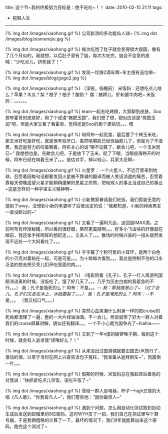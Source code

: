 title: 这个节~我的终极努力目标是：绝不吃吐~！！
date: 2010-02-15 21:11
tags: 
- 拖鞋人生
---

{% img dot /images/xiaohong.gif %} 公司新添的多功能仙人球~
{% img dot /images/blog/xianrenqiu.jpg %}

{% img dot /images/xiaohong.gif %} 每次吃饱了肚子就会变得很大很圆，像有了几个月似的，我就想，以后肚子里有了娃，每次大吃完，娃会不会急的直喊：“少吃点儿，挤死我了！”

{% img dot /images/xiaohong.gif %} 发现一坨够2滴车牌~车主很有品位嘛~
{% img dot /images/blog/gogo2.jpg %}

{% img dot /images/xiaohong.gif %} （深夜，临睡前）
米饭妈：还想吃点儿啥么？苹果？木瓜？梨？橙子？柚子？酸奶？
偶：猪蹄儿、虾和酱牛肉吧~
米饭妈：。。。。。。

{% img dot /images/xiaohong.gif %} team一起去吃烤翅，大家聊到皮肤，Soo想夸霍哥的皮肤好，用了个成语“猪肥玉圆”，我们想了想，貌似应该是“珠圆玉润”吧，但是大家又看了看霍哥，觉得还是Soo的那个更贴切。。。嗯

{% img dot /images/xiaohong.gif %} 和阿布一起觅食，最后要了个烤玉米吃，那玉米好吃是好吃，就是很考验牙口，虽然咀嚼肌已经快抽筋儿了，但是为了不浪费，我还是努力的咬着嚼着，阿布关心的说“嚼不动算了，歇会儿吧，一个玉米而已~” 我想想也是，先歇会儿吧，于是放下了玉米，眨了下眼，当眼皮再睁开的时候，阿布已经在啃着玉米了。。。低估对手，掉以轻心，兵家大忌啊~

{% img dot /images/xiaohong.gif %} 火星罗：
一个火星人，不远万里来到地球，忍受着因每句话都要发回火星被不靠谱的翻译而被人笑话消遣的痛苦，忍受着靠每天傍晚遥望火星才能稍稍缓解的思星之煎熬，把地球人的事业当成自己的事业~这是怎样的一种宇宙主义精神啊~

{% img dot /images/xiaohong.gif %} 小新携家眷请我们吃饭，我们假装无意的提到了wwy，没想到小新的老婆听了后很淡定的说：“我都知道，小新的绯闻男友一直没断过的~”

{% img dot /images/xiaohong.gif %} 又看了一遍阿凡达，这回是IMAX滴，之前阿布有传授秘籍，所以看的很舒服，果然更震撼啊。。。好多小飞虫啥的好像就在眼前，我还拿手挥啊挥的想赶走。。。又丢人了。。。散场的时候兴奋的一扭头居然发现不远处一个大妈看吐了。。。

{% img dot /images/xiaohong.gif %} 乎乎戴了个粉可爱的小耳环，是两个白色的小贝壳对着粘在一起，可是可是。。。为十嘛每次看到。。。我总是控制不住的口水泛滥的想去把贝壳儿扣开吃里面的肉。。。

{% img dot /images/xiaohong.gif %} （电影院看《孔子》，孔子一行人周游列国颠沛流离的时候，没饭吃了，饿了好几天了。。。几乎为历史白痴的我着急的不行。。。）
我：孔子是饿死的么？
阿布：不是。。。-_-
我：那我就放心了~
（过了会儿，孔子们又走在冰上，冰就要裂了。。。）
我：孔子是淹死的么？
阿布：-_-不是。。。
（我又松口气。。。）

{% img dot /images/xiaohong.gif %} 突然心血来潮什么附身一样的把cruise的死角都清理了一遍，整的一大片绿油油滴，不一会儿，桥梁就带了好大一群人对着我们的cruise屏幕讲解，貌似还有翻译。。。一个不小心就为国争光了~hiahia~~~

{% img dot /images/xiaohong.gif %} 又到了一年n度的破锣嗓子期，每到这个时候，就会有人哀求我“闭嘴好么？！”

{% img dot /images/xiaohong.gif %} 从来没出过国滴偶就要出国去UK旅行了，激动的很，以至于当时在网上兴奋告诉包子冤枉，“我准备从迪拜倒车~”，而震倒一片。。。

{% img dot /images/xiaohong.gif %} 假期的时候，米饭妈总在我起床后着急的对我说：“快抓紧吃点儿早饭，该吃午饭了~”

{% img dot /images/xiaohong.gif %} 曾经一群人坐电梯，杯子一high忘情的大唱《凡人歌》，“你我皆凡人~”，我们警告他：“就你最烦人~”

{% img dot /images/xiaohong.gif %} 遇到个问题，怎么用自动化测试取到自动生成后发送到邮箱里的8位密码，这时WYH支了一招，我们自己在测试里写个算 号器，于是我俩粗略的计算了一下，最坏的情况下，我们9年就能算出来这个密码，跑完这个测试了~